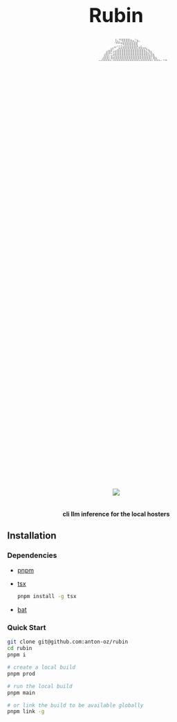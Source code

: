 <h1 align="center" style="font-size: 45px; margin-bottom: 0;">Rubin</h1>
<div
  align="center"
  style=
    "
    padding: 0;
    margin: 0;
    min-width: fit;
    height: 27%;
    "
>
    <pre style="
        padding: 0;
        margin: 0;
        transform: scale(0.5);
        max-height: 10%;
        top: 0;
    ">
                  ⠀⠀⠀⠀⠀⠀⠀⠀⠀⢸⣄⡛⢿⣿⣿⣿⣶⣤⡑⣦⡀⠀⠀⠀⠀⠀⠀⠀⠀⠀⠀⠀⠀⠀⠀⠀⠀⠀⠀⠀⠀⠀⠀⠀⠀⠀⠀⠀⠀⠀⠀⠀⠀⠀⠀
                          ⠀⠀⠈⠛⠛⠻⢿⣿⣿⣿⣿⣿⣿⠀⠀⠀⠀⠀⠀⠀⠀⠀⠀⠀⠀⠀⠀⠀⠀⠀⠀⠀⠀⠀⠀⠀⠀⠀⠀⠀⠀⠀⠀⠀⠀⠀⠀
                         ⠀⢀⣠⠶⠊⣭⣽⣾⣿⣿⣿⣿⣿⣟⣴⣧⣤⣄⠀⠀⠀⠀⠀⠀⠀⠀⠀⠀⠀⠀⠀⠀⠀⠀⠀⠀⠀⠀⠀⠀⠀⠀⠀⠀⠀⠀⠀⠀
                       ⠀⣠⣶⡿⣡⣴⣿⣿⣿⣿⣿⣿⣿⣿⣿⣿⣿⣿⣷⣝⢷⣄⠀⠀⠀⠀⠀⠀⠀⠀⠀⠀⠀⠀⠀⠀⠀⠀⠀⠀⠀⠀⠀⠀⠀⠀⠀⠀⠀⠀
                       ⣰⣿⡟⣓⣵⣿⣿⣿⣿⣿⣿⣿⣿⣿⣿⣿⣿⣿⣿⣿⣯⣻⣦ ⠀⠀⠀⠀⠀⠀⠀⠀⠀⠀⠀⠀⠀⠀⠀⠀⠀⠀⠀⠀⠀⠀⠀⠀⠀⠀
                      ⣰⣿⣿⡇⣿⣾⣿⣿⣿⣿⣿⣿⣿⣿⣿⣿⣿⣿⣿⣿⣿⣿⡏⣿⣦      ⠀⠀⠀⠀⠀ ⠀ ⠀⠀⠀⠀⠀⠀⠀⠀⠀⠀⠀⠀
                   ⣤⣶⣾⣿⣿⣿⣷⠸⣿⣿⣿⣿⣿⣿⣿⣿⣿⣿⣿⣷⣿⣿⣿⣿⣿⣇⣿⣿⣷⣦⣍⡛           ⠀⠀⠀⠀⠀⠀⠀⠀⠀⠀⠀
                ⢊⣭⠭⢉⣽⣿⣿⣻⣿⡿⠠⣿⡿⠛⠋⠛⠻⠿⠿⣿⣿⣿⣿⠿⠟⠛⠛⠻⣿⣿⣿⣿⣙⢛⠻⣌                     
               ⢰⣿⢋⣼⣿⣿⣿⣿⣿⠟⡁⠉⠉⣠⣶⣶⣶⣤⣄⠀⣿⣿⣿⠁⢠⣤⣴⣶⣶⣬⣿⣿⣿⣿⣎                       
               ⣿⡏⣼⣿⣿⡿⠋⠉⠁⠀⠃⢠⣺⣿⣿⣿⣿⠿⢿⣿⣿⣿⣷⣿⠿⢿⣿⣿⣿⣿⣿⣿⡿⣿⣿                       
               ⠛⣰⣿⣿⣿⡇⠀⠀⢠⣴⠀⠰⢿⣿⣶⣶⣶⣾⣿⣿⣿⣿⣿⢿⣿⢶⣶⣶⣾⣿⣿⢟⡇⣿⣿                       
              ⣶⣿⣿⣿⣿⣿⡆⠀⠀⣺⣿⠐⠐⣿⣿⣿⣿⣿⣿⡟⡊⣻⣿⣿⣿⢿⣿⣿⣿⣿⣿⣿⡞⡇⣿⣿⣷⣜                     
            ⡰⠎⠿⢉⣽⣿⣿⡿⠃⠀⠀⢋⣿⠀⠹⠿⣿⣿⣿⡿⢿⣣⣥⣤⣉⣡⣮⣿⡿⣿⣿⣿⡟⣿⣷⢱⣿⣿⣿⣿⣿⣶⣝                  
            ⣤⠖⢠⣿⣿⣿⡿⠃⠀⠀⢀⣾⣿⢀⠄⣅⣼⣿⣽⣿⣿⣿⣿⣿⡿⣿⣿⣿⣿⣿⣿⣫⣯⣿⣿⣮⢻⣿⣿⣿⣷⡉⡻⣧                 
    ⠀⠀⠀⠀⠀⠀⠀⠀⠀⢠⣾⣿⠿⠉⠀⠀⠀⣴⡟⣹⣿⣿⣼⢏⣾⣿⣿⡿⣿⢿⡿⣛⣁⡻⣿⡻⣿⣿⣿⣿⣼⣿⣿⣿⣷⢹⣿⣿⣿⣧⢻⡜⣿   ⠀⠀⠀⠀         
    ⠀⠀⠀⠀⠀⠀⠀⠀⠀⢼⣫⡻⠁⠀⠀⠀⠸⡏⣼⡿⣿⣿⣿⣼⣿⣿⣫⣴⣶⣾⡿⠿⣿⠿⢿⣿⣦⣮⣿⣿⣿⣿⣿⣿⡿⢸⣿⣿⣿⣿⢸⡇⠙⠛⠀⠀⠀⠀⠀⠀         
    ⠀⠀⠀⠀⠀⠀⠀⠀⠀    ⠀⠀⠀⠀⢰⣿⣧⣿⣿⣿⣿⣿⣿⣿⣿⣿⣿⣿⣶⣶⣾⣿⣿⣿⣿⣿⣿⣿⣿⣿⣿⡇⢸⣿⣿⣿⣿⡀⠀⠀⠀⠀⠀⠀⠀⠀          
    ⠀⠀⠀⠀⠀⠀⠀⠀⠀    ⠀⠀⠀⠀⣸⣿⣿⣿⣿⣿⣿⣿⣿⣿⣿⣿⣿⣿⣿⣿⣿⣿⣿⣿⣿⣿⣿⣿⣿⣿⣿⣿⢸⣿⣿⣿⣿⣿⣦⣀⣀⠀⠀⠀⠀           
    ⠀⠀⠀⠀⠀⠀⠀⠀   ⠀⠀⠀⠀⢀⣴⣿⡿⣡⣿⣿⣿⣿⣿⣿⣿⣿⣿⣿⣿⣿⣿⣿⣿⣿⣿⣿⣿⣿⣿⣿⣿⣿⣿⣧⠹⣿⣿⣿⣿⣆⠉⠀⠀⠀⠀⠀⠀⠀⠀⠀⠀⠀⠀⠀⠀⠀⠀
    ⠀⠀⠀⠀⠀⠀⠀  ⠀⠀⠀⠀⠀⢠⣿⡿⡟⣴⣿⣿⣿⣿⣿⣿⣿⣿⣿⣿⣿⣿⣿⣿⣿⣿⣿⣿⣿⣿⣿⣿⣿⣿⣿⣿⣿⣷⠉⡙⠿⣿⣿⡆⠀⠀⠀⠀⠀⠀⠀⠀⠀⠀⠀⠀⠀⠀⠀⠀
    ⠀⠀⠀⠀⠀    ⠀⠀⠀⠀⠀⢸⡟⢡⣿⣿⡿⢹⣿⣿⣿⣿⣿⣿⣿⣿⣿⣿⣿⣿⣿⣿⣿⣿⣿⣿⣿⣿⣿⣿⣿⣿⡽⣿⡆   ⣙⠃⠀⠀⠀⠀⠀⠀⠀⠀⠀⠀⠀⠀⠀⠀⠀⠀
    ⠀⠀⠀⠀⠀⠀⠀⠀⠀⠀⠀⠀⠀⠀⠐⠇⠘⣿⡿⢃⣿⣿⣿⣿⣿⣿⣿⣿⣿⣿⣿⣿⣿⣿⣿⣿⣿⣿⣿⣿⣿⣿⣿⣿⣿⡇⢻⠇       ⠀⠀⠀⠀⠀⠀⠀⠀⠀⠀⠀⠀⠀⠀
    ⠀⠀⠀⠀⠀⠀⠀⠀⠀⠀⠀⠀⠀⠀⠀⠀⠀⠈⢁⣿⣿⣿⣿⣿⣿⣿⣿⣿⣿⣿⣿⣿⣿⣿⣿⣿⣿⣿⣿⣿⣿⣿⣿⣿⣿⣷⠈⠧         ⠀⠀⠀⠀⠀⠀⠀⠀⠀⠀⠀⠀
    ⠀⠀⠀⠀⠀⠀⠀⠀⠀⠀⠀⠀⠀⠀⠀⠀⠀⠀⣾⣿⣿⡿⢫⣿⣿⣿⣿⣿⣿⣿⣿⣿⣿⣿⣿⣿⣿⣿⣿⣿⣿⣿⣿⢿⣿⣿⣦            ⠀⠀⠀⠀⠀⠀⠀⠀⠀⠀
    ⠀⠀⠀⠀⠀⠀     ⠀⠀⠀⠀  ⢰⣿⣿⡟⠁⣿⣿⣿⣿⣿⣿⣿⣿⣿⣿⣿⣿⣿⣿⣿⣿⣿⣿⣿⣿⣿⠘⣿⣿⣿⡌           ⠀⠀⠀⠀⠀⠀⠀⠀⠀⠀
                    ⠀⢸⣿⣿⠁⠀⣿⣿⣿⣿⣿⣿⣿⢻⣿⣿⣿⣿⣿⣿⣿⣿⣿⣿⣿⣿⡏⠀⠈⣿⣿⢃                     
                  ⠀⠀⠀⠀⢻⣿⠄⠀⠘⢿⣿⡿⣿⣿⣿⢀⣿⣿⣿⣿⣿⣿⡿⣼⣿⣿⣿⣿⠀⠀⠀⣿⢏               ⠀⠀⠀⠀⠀⠀⠀
                   ⠀⠀⠀⠀⢸⡇⠀⠀⢹⣿⠇⣿⣿⡟⣸⣿⣿⣿⣿⣿⡟⣱⣿⣿⣿⣿⣿⡄⠀⢸⠇                     ⠀⠀
                   ⠀⠀⠀⠀⠜⠁⠀⢀⣿⠟⣰⣿⠏⢰⣿⣿⣿⣿⣿⡿⠀⢻⣿⣿⣿⣧⠛⣿⣆                  ⠀⠀⠀⠀⠀⠀⠀
                   ⠀⠀⠀⠀⠀⠀⠀⣿⠃⠀⣿⡟⠀⢸⣿⣿⣿⣿⣿⣇⠀⠀⠻⣿⣿⣿⠀⡈⡟                         
                      ⠀⠀⠀⠀⠻⠀⠀⠈⢋⡀⠀⠹⣿⣿⣿⣿⣿⡄⠀⠀⣿⡿⠃⠀                      ⠀⠀⠀⠀⠀
                  ⠀⠀⠀  ⠀⠀⠀⠀⠀⠀⠀⠀⢳⠀⠀⠈⢿⡇⢻⣿⠁⠀⢰⡿⠁                             
                 ⠀⠀⠀    ⠀⠀⠀⠀⠀⠀⠀⠈⠀⠀⠀⣸⢇⣾⠃⠀⠀⠀⠳⣄                             
               ⠀⠀⠀⠀⠀      ⠀ ⠀⠀⠀⠀⠀⠀⠘⠁⢸⡇⠀⠀⠀⠀            ⠀⠀⠀⠀        ⠀⠀⠀⠀⠀⠀⠀
                              ⠀⠀⠀⠀⠀⠀⠈⠷                                   
    </pre>
</div>

<div align="center" style="padding: 1em;">
    <img src="https://img.shields.io/github/languages/code-size/anton-oz/rubin?style=flat-square" />
</div>

<h4 align="center">cli llm inference for the local hosters</h4>

## Installation

### Dependencies

- [pnpm](https://pnpm.io/installation)

- [tsx](https://tsx.is/)
    ```bash
    pnpm install -g tsx
    ```
- [bat](https://github.com/sharkdp/bat?tab=readme-ov-file#installation)

### Quick Start

```bash
git clone git@github.com:anton-oz/rubin
cd rubin
pnpm i

# create a local build
pnpm prod

# run the local build
pnpm main

# or link the build to be available globally
pnpm link -g
```
